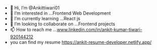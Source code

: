 - 👋 Hi, I’m @Ankittiwari01
- 👀 I’m interested in ...Frontend Web Development
- 🌱 I’m currently learning ...React js
- 💞️ I’m looking to collaborate on ...Frontend projects
- 📫 How to reach me ...www.linkedin.com/in/ankit-kumar-tiwari-920144212
-    you can find my resume https://ankit-resume-developer.netlify.app/

<!---
Ankittiwari01/Ankittiwari01 is a ✨ special ✨ repository because its `README.md` (this file) appears on your GitHub profile.
You can click the Preview link to take a look at your changes.
--->
